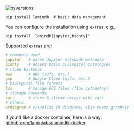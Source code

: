 ![pyversions](https://img.shields.io/pypi/pyversions/lamindb)

```shell
pip install lamindb  # basic data management
```

You can configure the installation using `extras`, e.g.,

```shell
pip install 'lamindb[jupyter,bionty]'
```

Supported `extras` are:

```yaml
# commonly used
jupyter   # parse Jupyter notebook metadata
bionty    # access basic biological ontologies
# cloud backends
aws       # AWS (s3fs, etc.)
gcp       # Google Cloud (gcfs, etc.)
# biological file formats
fcs       # manage FCS files (flow cytometry)
# storage backends
zarr      # store & stream arrays with zarr
# others
erdiagram # visualize ER diagrams, also needs graphviz
```

If you'd like a docker container, here is a way: [github.com/laminlabs/lamindb-docker](https://github.com/laminlabs/lamindb-docker).
